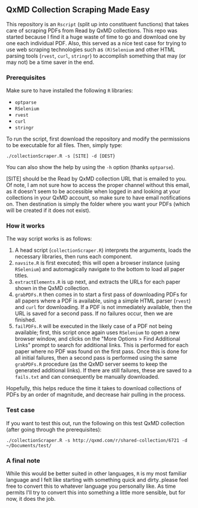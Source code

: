 ## QxMD Collection Scraping Made Easy

This repository is an `Rscript` (split up into constituent functions) that takes care of scraping PDFs from Read by QxMD collections. This repo was started because I find it a huge waste of time to go and download one by one each individual PDF. Also, this served as a nice test case for trying to use web scraping technologies such as `(R)Selenium` and other HTML parsing tools (`rvest`, `curl`, `stringr`) to accomplish something that may (or may not) be a time saver in the end.


### Prerequisites

Make sure to have installed the following `R` libraries:

- `optparse`
- `RSelenium`
- `rvest`
- `curl`
- `stringr`


To run the script, first download the repository and modify the permissions to be executable for all files. Then, simply type:

`./collectionScraper.R -s [SITE] -d [DEST}`

You can also show the help by using the `-h` option (thanks `optparse`).

[SITE] should be the Read by QxMD collection URL that is emailed to you. Of note, I am not sure how to access the proper channel without this email, as it doesn't seem to be accessible when logged in and looking at your collections in your QxMD account, so make sure to have email notifications on. Then destination is simply the folder where you want your PDFs (which will be created if it does not exist).


### How it works

The way script works is as follows:

1. A head script (`collectionScraper.R`) interprets the arguments, loads the necessary libraries, then runs each component.
2. `navsite.R` is first executed; this will open a browser instance (using `RSelenium`) and automagically navigate to the bottom to load all paper titles.
3. `extractElements.R` is up next, and extracts the URLs for each paper shown in the QxMD collection.
4. `grabPDFs.R` then comes in to start a first pass of downloading PDFs for all papers where a PDF is available, using a simple HTML parser (`rvest`) and `curl` for downloading. If a PDF is not immediately available, then the URL is saved for a second pass. If no failures occur, then we are finished.
5. `failPDFs.R` will be executed in the likely case of a PDF not being available; first, this script once again uses `RSelenium` to open a new browser window, and clicks on the "More Options > Find Additional Links" prompt to search for additional links. This is performed for each paper where no PDF was found on the first pass. Once this is done for all initial failures, then a second pass is performed using the same `grabPDFs.R` procedure (as the QxMD server seems to keep the generated additional links). If there are still failures, these are saved to a `fails.txt` and can consequently be manually downloaded.

Hopefully, this helps reduce the time it takes to download collections of PDFs by an order of magnitude, and decrease hair pulling in the process.


### Test case

If you want to test this out, run the following on this test QxMD collection (after going through the prerequisites):

`./collectionScraper.R -s http://qxmd.com/r/shared-collection/6721 -d ~/Documents/test/`


### A final note

While this would be better suited in other languages, `R` is my most familiar language and I felt like starting with something quick and dirty..please feel free to convert this to whatever language you personally like. As time permits I'll try to convert this into something a little more sensible, but for now, it does the job.
